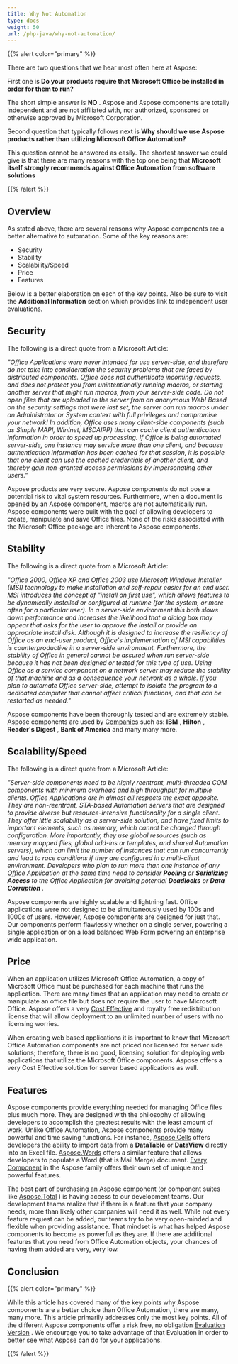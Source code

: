 ```yaml
---
title: Why Not Automation
type: docs
weight: 50
url: /php-java/why-not-automation/
---
```


{{% alert color="primary" %}} 

There are two questions that we hear most often here at Aspose: 


First one is **Do your products require that Microsoft Office be installed in order for them to run?** 


The short simple answer is **NO** . Aspose and Aspose components are totally independent and are not affiliated with, nor authorized, sponsored or otherwise approved by Microsoft Corporation. 


Second question that typically follows next is **Why should we use Aspose products rather than utilizing Microsoft Office Automation?** 


This question cannot be answered as easily. The shortest answer we could give is that there are many reasons with the top one being that **Microsoft itself strongly recommends against Office Automation from software solutions** 

{{% /alert %}} 
## **Overview**
As stated above, there are several reasons why Aspose components are a better alternative to automation. Some of the key reasons are: 

- Security
- Stability
- Scalability/Speed
- Price
- Features

Below is a better elaboration on each of the key points. Also be sure to visit the **Additional Information** section which provides link to independent user evaluations. 
## **Security**
The following is a direct quote from a Microsoft Article: 


*"Office Applications were never intended for use server-side, and therefore do not take into consideration the security problems that are faced by distributed components. Office does not authenticate incoming requests, and does not protect you from unintentionally running macros, or starting another server that might run macros, from your server-side code. Do not open files that are uploaded to the server from an anonymous Web! Based on the security settings that were last set, the server can run macros under an Administrator or System context with full privileges and compromise your network! In addition, Office uses many client-side components (such as Simple MAPI, WinInet, MSDAIPP) that can cache client authentication information in order to speed up processing. If Office is being automated server-side, one instance may service more than one client, and because authentication information has been cached for that session, it is possible that one client can use the cached credentials of another client, and thereby gain non-granted access permissions by impersonating other users."* 


Aspose products are very secure. Aspose components do not pose a potential risk to vital system resources. Furthermore, when a document is opened by an Aspose component, macros are not automatically run. Aspose components were built with the goal of allowing developers to create, manipulate and save Office files. None of the risks associated with the Microsoft Office package are inherent to Aspose components. 
## **Stability**
The following is a direct quote from a Microsoft Article: 


*"Office 2000, Office XP and Office 2003 use Microsoft Windows Installer (MSI) technology to make installation and self-repair easier for an end user. MSI introduces the concept of "install on first use", which allows features to be dynamically installed or configured at runtime (for the system, or more often for a particular user). In a server-side environment this both slows down performance and increases the likelihood that a dialog box may appear that asks for the user to approve the install or provide an appropriate install disk. Although it is designed to increase the resiliency of Office as an end-user product, Office's implementation of MSI capabilities is counterproductive in a server-side environment. Furthermore, the stability of Office in general cannot be assured when run server-side because it has not been designed or tested for this type of use. Using Office as a service component on a network server may reduce the stability of that machine and as a consequence your network as a whole. If you plan to automate Office server-side, attempt to isolate the program to a dedicated computer that cannot affect critical functions, and that can be restarted as needed."* 


Aspose components have been thoroughly tested and are extremely stable. Aspose components are used by [Companies](https://about.aspose.com/customers) such as: **IBM** , **Hilton** , **Reader's Digest** , **Bank of America** and many many more. 
## **Scalability/Speed**
The following is a direct quote from a Microsoft Article: 


*"Server-side components need to be highly reentrant, multi-threaded COM components with minimum overhead and high throughput for multiple clients. Office Applications are in almost all respects the exact opposite. They are non-reentrant, STA-based Automation servers that are designed to provide diverse but resource-intensive functionality for a single client. They offer little scalability as a server-side solution, and have fixed limits to important elements, such as memory, which cannot be changed through configuration. More importantly, they use global resources (such as memory mapped files, global add-ins or templates, and shared Automation servers), which can limit the number of instances that can run concurrently and lead to race conditions if they are configured in a multi-client environment. Developers who plan to run more than one instance of any Office Application at the same time need to consider* ***Pooling*** *or* ***Serializing Access*** *to the Office Application for avoiding potential* ***Deadlocks*** *or* ***Data Corruption*** *.* 


Aspose components are highly scalable and lightning fast. Office applications were not designed to be simultaneously used by 100s and 1000s of users. However, Aspose components are designed for just that. Our components perform flawlessly whether on a single server, powering a single application or on a load balanced Web Form powering an enterprise wide application. 
## **Price**
When an application utilizes Microsoft Office Automation, a copy of Microsoft Office must be purchased for each machine that runs the application. There are many times that an application may need to create or manipulate an office file but does not require the user to have Microsoft Office. Aspose offers a very [Cost Effective](https://purchase.aspose.com/) and royalty free redistribution license that will allow deployment to an unlimited number of users with no licensing worries. 


When creating web based applications it is important to know that Microsoft Office Automation components are not priced nor licensed for server side solutions; therefore, there is no good, licensing solution for deploying web applications that utilize the Microsoft Office components. Aspose offers a very Cost Effective solution for server based applications as well. 
## **Features**
Aspose components provide everything needed for managing Office files plus much more. They are designed with the philosophy of allowing developers to accomplish the greatest results with the least amount of work. Unlike Office Automation, Aspose components provide many powerful and time saving functions. For instance, [Aspose.Cells](https://products.aspose.com/cells/php-java/) offers developers the ability to import data from a **DataTable** or **DataView** directly into an Excel file. [Aspose.Words](https://products.aspose.com/words/php-java/) offers a similar feature that allows developers to populate a Word (that is Mail Merge) document. [Every Component](https://products.aspose.com/total/php-java/) in the Aspose family offers their own set of unique and powerful features.


The best part of purchasing an Aspose component (or component suites like [Aspose.Total](https://products.aspose.com/total/php-java/) ) is having access to our development teams. Our development teams realize that if there is a feature that your company needs, more than likely other companies will need it as well. While not every feature request can be added, our teams try to be very open-minded and flexible when providing assistance. That mindset is what has helped Aspose components to become as powerful as they are. If there are additional features that you need from Office Automation objects, your chances of having them added are very, very low.
## **Conclusion**
{{% alert color="primary" %}} 

While this article has covered many of the key points why Aspose components are a better choice than Office Automation, there are many, many more. This article primarily addresses only the most key points. All of the different Aspose components offer a risk free, no obligation [Evaluation Version](https://downloads.aspose.com/slides/java) . We encourage you to take advantage of that Evaluation in order to better see what Aspose can do for your applications. 

{{% /alert %}} 

